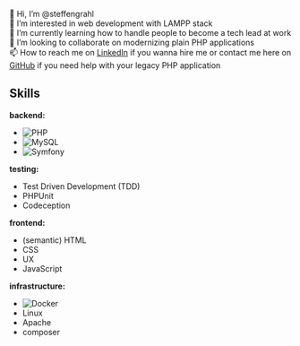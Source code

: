 👋 Hi, I’m @steffengrahl<br>
👀 I’m interested in web development with LAMPP stack<br>
🌱 I’m currently learning how to handle people to become a tech lead at work<br>
💞️ I’m looking to collaborate on modernizing plain PHP applications<br>
📫 How to reach me on [LinkedIn](https://linkedin.com/in/steffengrahl) if you wanna hire me or contact me here on [GitHub](https://github.com/steffengrahl) if you need help with your legacy PHP application<br>

Skills
---

**backend:**
  - ![PHP](https://img.shields.io/badge/PHP-777BB4?style=for-the-badge&logo=php&logoColor=white)
  - ![MySQL](https://img.shields.io/badge/MySQL-005C84?style=for-the-badge&logo=mysql&logoColor=white)
  - ![Symfony](https://img.shields.io/badge/Symfony-000000?style=for-the-badge&logo=Symfony&logoColor=white)

**testing:**
  - Test Driven Development (TDD)
  - PHPUnit
  - Codeception

**frontend:**
  - (semantic) HTML
  - CSS
  - UX
  - JavaScript

**infrastructure:**
  - ![Docker](https://img.shields.io/badge/Docker-2CA5E0?style=for-the-badge&logo=docker&logoColor=white)
  - Linux
  - Apache
  - composer


<!---
steffengrahl/steffengrahl is a ✨ special ✨ repository because its `README.md` (this file) appears on your GitHub profile.
You can click the Preview link to take a look at your changes.
--->
